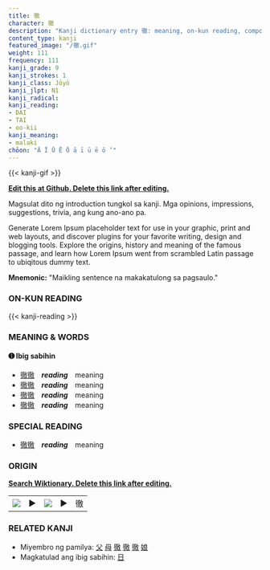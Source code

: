 ```yaml
---
title: 徹
character: 徹
description: "Kanji dictionary entry 徹: meaning, on-kun reading, compounds, origin, related kanji"
content_type: kanji
featured_image: "/徹.gif"
weight: 111
frequency: 111
kanji_grade: 9
kanji_strokes: 1
kanji_class: Jōyō
kanji_jlpt: N1
kanji_radical: 
kanji_reading: 
- DAI
- TAI
- oo-kii
kanji_meaning:
- malaki
chōon: "Ā Ī Ū Ē Ō ā ī ū ē ō ’"
---
```

[//]: # (Don't edit the line below. Kanji animated GIF code is automatically generated.)
{{< kanji-gif >}}

[//]: # (Edit below this line.)

**[Edit this at Github. Delete this link after editing.](https://github.com/tim0g/tim/tree/main/content/kanji/徹/index.md)**

Magsulat dito ng introduction tungkol sa kanji. Mga opinions, impressions, suggestions, trivia, ang kung ano-ano pa.

Generate Lorem Ipsum placeholder text for use in your graphic, print and web layouts, and discover plugins for your favorite writing, design and blogging tools. Explore the origins, history and meaning of the famous passage, and learn how Lorem Ipsum went from scrambled Latin passage to ubiqitous dummy text.
 
**Mnemonic:** "Maikling sentence na makakatulong sa pagsaulo."

### ON-KUN READING

[//]: # (Don't edit the line below. ON-KUN READING code is automatically generated.)
{{< kanji-reading >}}

### MEANING & WORDS

#### ➊ **Ibig sabihin**
  - [徹](../徹)[徹](../徹)　***reading***　meaning
  - [徹](../徹)[徹](../徹)　***reading***　meaning
  - [徹](../徹)[徹](../徹)　***reading***　meaning
  - [徹](../徹)[徹](../徹)　***reading***　meaning

### SPECIAL READING
  - [徹](../徹)[徹](../徹)　***reading***　meaning

### ORIGIN

**[Search Wiktionary. Delete this link after editing.](https://wiktionary.org/wiki/徹)**
<table class="kanji-table"><tr><td>
<img src="60px-徹-bronze.svg.png">
</td><td>▶</td><td>
<img src="60px-徹-oracle.svg.png">
</td><td>▶</td>
<td class="kanji-origin">徹</td>
</tr></table>

### RELATED KANJI
- Miyembro ng pamilya: [父](../父) [母](../母) [徹](../徹) [徹](../徹) [徹](../徹) [娘](../娘)
- Magkatulad ang ibig sabihin: [日](../日)
